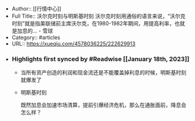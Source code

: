 - Author:: [[行情中心]]
- Full Title:: 沃尔克时刻与明斯基时刻 沃尔克时刻用通俗的语言来说，“沃尔克时刻”就是指美联储前主席沃尔克，在1980-1982年期间，用提高利率，也就是加息的... - 雪球
- Category:: #articles
- URL:: https://xueqiu.com/4578036225/222629913
- ### Highlights first synced by #Readwise [[January 18th, 2023]]
    - 当所有资产创造的利润和现金流还是不能覆盖掉利息的时候，明斯基时刻就爆发了
    - 明斯基时刻
      
      既然加息会加速市场清算，提前引爆经济危机，那么在通胀面前，降息会怎么样？
